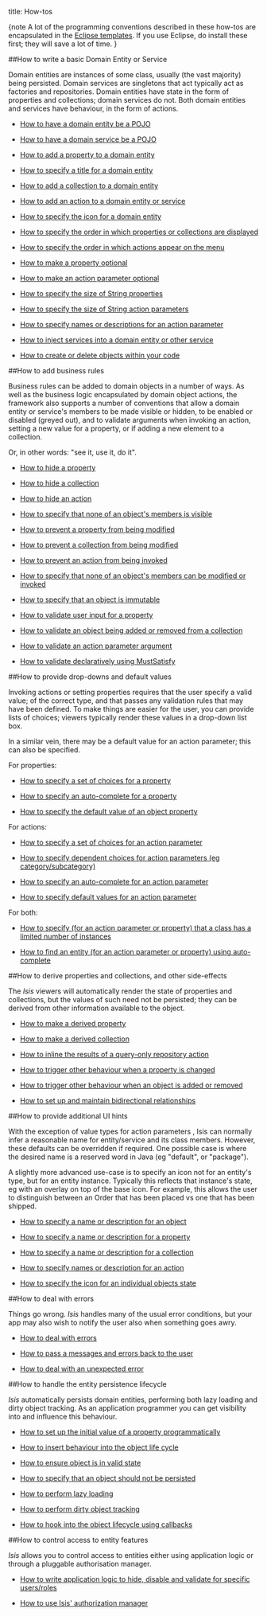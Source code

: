 title: How-tos


{note
A lot of the programming conventions described in these how-tos are encapsulated in the [Eclipse templates](../../getting-started/editor-templates.html).  If you use Eclipse, do install these first; they will save a lot of time.
}

##How to write a basic Domain Entity or Service

Domain entities are instances of some class, usually (the vast majority)
being persisted. Domain services are singletons that act typically act
as factories and repositories. Domain entities have state in the form of
properties and collections; domain services do not. Both domain entities
and services have behaviour, in the form of actions.

* [How to have a domain entity be a POJO](./how-to-01-010-How-to-have-a-domain-entity-be-a-POJO.html)

* [How to have a domain service be a POJO](./how-to-01-020-How-to-have-a-domain-service-be-a-POJO.html)

* [How to add a property to a domain entity](./how-to-01-030-How-to-add-a-property-to-a-domain-entity.html)

* [How to specify a title for a domain entity](./how-to-01-040-How-to-specify-a-title-for-a-domain-entity.html)

* [How to add a collection to a domain entity](./how-to-01-050-How-to-add-a-collection-to-a-domain-entity.html)

* [How to add an action to a domain entity or service](./how-to-01-060-How-to-add-an-action-to-a-domain-entity-or-service.html)

* [How to specify the icon for a domain entity](./how-to-01-070-How-to-specify-the-icon-for-a-domain-entity.html)

* [How to specify the order in which properties or collections are displayed](./how-to-01-080-How-to-specify-the-order-in-which-properties-or-collections-are-displayed.html)

* [How to specify the order in which actions appear on the menu](./how-to-01-090-How-to-specify-the-order-in-which-actions-appear-on-the-menu.html)

* [How to make a property optional](./how-to-01-100-How-to-make-a-property-optional.html)

* [How to make an action parameter optional](./how-to-01-110-How-to-make-an-action-parameter-optional.html)

* [How to specify the size of String properties](./how-to-01-120-How-to-specify-the-size-of-String-properties.html)

* [How to specify the size of String action parameters](./how-to-01-130-How-to-specify-the-size-of-String-action-parameters.html)

* [How to specify names or descriptions for an action parameter](./how-to-01-140-How-to-specify-names-or-descriptions-for-an-action-parameter.html)

* [How to inject services into a domain entity or other service](./how-to-01-150-How-to-inject-services-into-a-domain-entity-or-other-service.html)

* [How to create or delete objects within your code](./how-to-01-160-How-to-create-or-delete-objects-within-your-code.html)


##How to add business rules

Business rules can be added to domain objects in a number of ways. As
well as the business logic encapsulated by domain object actions, the
framework also supports a number of conventions that allow a domain
entity or service's members to be made visible or hidden, to be enabled
or disabled (greyed out), and to validate arguments when invoking an
action, setting a new value for a property, or if adding a new element
to a collection.

Or, in other words: "see it, use it, do it".

* [How to hide a property](./how-to-02-010-How-to-hide-a-property.html)

* [How to hide a collection](./how-to-02-020-How-to-hide-a-collection.html)

* [How to hide an action](./how-to-02-030-How-to-hide-an-action.html)

* [How to specify that none of an object's members is visible](./how-to-02-040-How-to-specify-that-none-of-an-object's-members-is-visible.html)

* [How to prevent a property from being modified](./how-to-02-050-How-to-prevent-a-property-from-being-modified.html)

* [How to prevent a collection from being modified](./how-to-02-060-How-to-prevent-a-collection-from-being-modified.html)

* [How to prevent an action from being invoked](./how-to-02-070-How-to-prevent-an-action-from-being-invoked.html)

* [How to specify that none of an object's members can be modified or invoked](./how-to-02-080-How-to-specify-that-none-of-an-object's-members-can-be-modified-or-invoked.html)

* [How to specify that an object is immutable](./how-to-02-090-How-to-specify-that-an-object-is-immutable.html)

* [How to validate user input for a property](./how-to-02-100-How-to-validate-user-input-for-a-property.html)

* [How to validate an object being added or removed from a collection](./how-to-02-110-How-to-validate-an-object-being-added-or-removed-from-a-collection.html)

* [How to validate an action parameter argument](./how-to-02-120-How-to-validate-an-action-parameter-argument.html)

* [How to validate declaratively using MustSatisfy](./how-to-02-130-How-to-validate-declaratively-using-MustSatisfy.html)


##How to provide drop-downs and default values

Invoking actions or setting properties requires that the user specify a
valid value; of the correct type, and that passes any validation rules
that may have been defined. To make things are easier for the user, you
can provide lists of choices; viewers typically render these values in a
drop-down list box.

In a similar vein, there may be a default value for an action parameter;
this can also be specified.

For properties:

* [How to specify a set of choices for a property](./how-to-03-010-How-to-specify-a-set-of-choices-for-a-property.html)

* [How to specify an auto-complete for a property](./how-to-03-015-How-to-specify-an-autocomplete-for-a-property.html)

* [How to specify the default value of an object property](./how-to-03-017-How-to-specify-default-value-of-an-object-property.html)

For actions:

* [How to specify a set of choices for an action parameter](./how-to-03-020-How-to-specify-a-set-of-choices-for-an-action-parameter.html)

* [How to specify dependent choices for action parameters (eg category/subcategory)](./how-to-03-022-How-to-specify-dependent-choices-for-action-parameters.html)

* [How to specify an auto-complete for an action parameter](./how-to-03-025-How-to-specify-an-autocomplete-for-an-action-parameter.html)

* [How to specify default values for an action parameter](./how-to-03-050-How-to-specify-default-values-for-an-action-parameter.html)



For both:

* [How to specify (for an action parameter or property) that a class has a limited number of instances](./how-to-03-030-How-to-specify-that-a-class-of-objects-has-a-limited-number-of-instances.html)

* [How to find an entity (for an action parameter or property) using auto-complete](./how-to-03-040-How-to-find-an-entity-(for-an-action-parameter-or-property)-using-auto-complete.html)



##How to derive properties and collections, and other side-effects

The *Isis* viewers will automatically render the state of properties and
collections, but the values of such need not be persisted; they can be
derived from other information available to the object.

* [How to make a derived property](./how-to-04-010-How-to-make-a-derived-property.html)

* [How to make a derived collection](./how-to-04-020-How-to-make-a-derived-collection.html)

* [How to inline the results of a query-only repository action](./how-to-04-030-How-to-inline-the-results-of-a-query-only-repository-action.html)

* [How to trigger other behaviour when a property is changed](./how-to-04-040-How-to-trigger-other-behaviour-when-a-property-is-changed.html)

* [How to trigger other behaviour when an object is added or removed](./how-to-04-050-How-to-trigger-other-behaviour-when-an-object-is-added-or-removed.html)

* [How to set up and maintain bidirectional relationships](./how-to-04-060-How-to-set-up-and-maintain-bidirectional-relationships.html)


##How to provide additional UI hints

With the exception of value types for action parameters <!--(see ?)-->, Isis
can normally infer a reasonable name for entity/service and its class
members. However, these defaults can be overridden if required. One
possible case is where the desired name is a reserved word in Java (eg
"default", or "package").

A slightly more advanced use-case is to specify an icon not for an
entity's type, but for an entity instance. Typically this reflects that
instance's state, eg with an overlay on top of the base icon. For
example, this allows the user to distinguish between an Order that has
been placed vs one that has been shipped.

* [How to specify a name or description for an object](./how-to-05-010-How-to-specify-a-name-or-description-for-an-object.html)

* [How to specify a name or description for a property](./how-to-05-020-How-to-specify-a-name-or-description-for-a-property.html)

* [How to specify a name or description for a collection](./how-to-05-030-How-to-specify-a-name-or-description-for-a-collection.html)

* [How to specify names or description for an action](./how-to-05-040-How-to-specify-names-or-description-for-an-action.html)

* [How to specify the icon for an individual objects state](./how-to-05-050-How-to-specify-the-icon-for-an-individual-objects-state.html)



##How to deal with errors

Things go wrong. *Isis* handles many of the usual error conditions, but
your app may also wish to notify the user also when something goes awry.

* [How to deal with errors](./how-to-06-000-How-to-deal-with-errors.html)

* [How to pass a messages and errors back to the user](./how-to-06-010-How-to-pass-a-messages-and-errors-back-to-the-user.html)

* [How to deal with an unexpected error](./how-to-06-020-How-to-deal-with-an-unexpected-error.html)


##How to handle the entity persistence lifecycle

*Isis* automatically persists domain entities, performing both lazy
loading and dirty object tracking. As an application programmer you can
get visibility into and influence this behaviour.


* [How to set up the initial value of a property programmatically](./how-to-07-010-How-to-set-up-the-initial-value-of-a-property-programmatically.html)

* [How to insert behaviour into the object life cycle](./how-to-07-020-How-to-insert-behaviour-into-the-object-life-cycle.html)

* [How to ensure object is in valid state](./how-to-07-030-How-to-ensure-object-is-in-valid-state.html)

* [How to specify that an object should not be persisted](./how-to-07-040-How-to-specify-that-an-object-should-not-be-persisted.html)

* [How to perform lazy loading](./how-to-07-050-How-to-perform-lazy-loading.html)

* [How to perform dirty object tracking](./how-to-07-060-How-to-perform-dirty-object-tracking.html)

* [How to hook into the object lifecycle using callbacks](./how-to-07-070-How-to-hook-into-the-object-lifecycle-using-callbacks.html)


##How to control access to entity features

*Isis* allows you to control access to entities either using application logic or through a pluggable authorisation manager.

* [How to write application logic to hide, disable and validate for specific users/roles](./how-to-08-010-Hiding,-disabling-or-validating-for-specific-users-or-roles.html)

* [How to use Isis' authorization manager](./how-to-08-020-How-to-use-Isis-authorization-manager.html)



